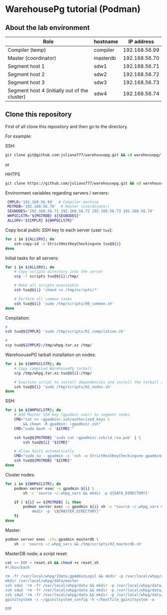 # WarehousePg tutorial (Podman)

## About the lab environment

| **Role**                                      | **hostname** | **IP address** |
|-----------------------------------------------|--------------|----------------|
| Compiler (temp)                               | compiler     | 192.168.56.99  |
| Master (coordinator)                          | masterdb     | 192.168.56.70  |
| Segment host 1                                | sdw1         | 192.168.56.71  |
| Segment host 2                                | sdw2         | 192.168.56.72  |
| Segment host 3                                | sdw3         | 192.168.56.73  |
| Segment host 4 (initially out of the cluster) | sdw4         | 192.168.56.74  |




## Clone this repository

First of all clone this repository and then go to the directory.

For example:

SSH:
```bash
git clone git@github.com:juliano777/warehousepg.git && cd warehousepg/
``` 

or 

HHTPS
```bash
git clone https://github.com/juliano777/warehousepg.git && cd warehousepg/
```

Environment variables regarding servers / servers:
```bash
 CMPLR='192.168.56.99'  # Compiler machine
 MSTRDB='192.168.56.70'  # Master (coordinator)
 SEGNODES='192.168.56.71 192.168.56.72 192.168.56.73 192.168.56.74'
 WHPGCLSTR="${MSTRDB} ${SEGNODES}"
 ALLSRV="${CMPLR} ${WHPGCLSTR}"
```

Copy local public SSH key to each server (user `tux`):
```bash
for i in ${ALLSRV}; do
    ssh-copy-id -o StrictHostKeyChecking=no tux@${i}
done
```

Initial tasks for all servers:
```bash
for i in ${ALLSRV}; do
    # Copy scripts directory into the server
    scp -r scripts tux@${i}:/tmp/

    # Make all scripts executable
    ssh tux@${i} 'chmod +x /tmp/scripts/*'

    # Perform all common tasks
    ssh tux@${i} 'sudo /tmp/scripts/00_common.sh'
done
```

Conpilation:
```bash
# 
ssh tux@${CMPLR} 'sudo /tmp/scripts/01_compilation.sh'

# 
scp tux@${CMPLR}:/tmp/whpg.tar.xz /tmp/
```

WarehoousePG tarball installation on nodes:
```bash
for i in ${WHPGCLSTR}; do
    # Copy compiled WarehousePg tarball
    scp /tmp/whpg.tar.xz tux@${i}:/tmp/

    # Exectute script to install dependencies and install the tarball content
    ssh tux@${i} 'sudo /tmp/scripts/02_nodes.sh'
done
```

SSH:
```bash
for i in ${WHPGCLSTR}; do
    # Add Master SSH key (gpadmin user) to segment nodes
    CMD="cat >> ~gpadmin/.ssh/authorized_keys \
        && chown -R gpadmin: ~gpadmin/.ssh"
    CMD="sudo bash -c '${CMD}'" 

    ssh tux@${MSTRDB} 'sudo cat ~gpadmin/.ssh/id_rsa.pub' | \
        ssh tux@${i} "${CMD}"

    # Allow hosts automatically
    CMD="sudo su - gpadmin -c 'ssh -o StrictHostKeyChecking=no gpadmin@${i}'"
    ssh tux@${MSTRDB} "${CMD}"
done
```

Cluster nodes:
```bash
for i in ${WHPGCLSTR}; do
    podman server exec -u gpadmin ${i} \
        sh -c 'source ~/.whpg_vars && mkdir -p ${DATA_DIRECTORY}'

    if [ ${i} == ${MSTRDB} ]; then
        podman server exec -u gpadmin ${i} sh -c "source ~/.whpg_vars && \
            mkdir -p  \${MASTER_DIRECTORY}"
    fi
done
```

Master:
```bash
podman server exec -itu gpadmin masterdb \
    sh -c 'source ~/.whpg_vars && /tmp/scripts/03_masterdb.sh'
```



MasterDB node; a script reset:
```bash
cat << EOF > reset.sh && chmod +x reset.sh
#!/bin/bash

rm -fr /var/local/whpg/{data,gpAdminLogs} && mkdir -p /var/local/whpg/data/sdw{1,2,3}
mkdir /var/local/whpg/data/master
ssh sdw1 'rm -fr /var/local/whpg/data && mkdir -p /var/local/whpg/data/sdw{1,2,3}'
ssh sdw2 'rm -fr /var/local/whpg/data && mkdir -p /var/local/whpg/data/sdw{1,2,3}'
ssh sdw3 'rm -fr /var/local/whpg/data && mkdir -p /var/local/whpg/data/sdw{1,2,3}'
gpinitsystem -c ~/gpinitsystem_config -h ~/hostfile_gpinitsystem -a

EOF
```


        
<!--

```bash
# /etc/hosts
cat << EOF >> /etc/hosts

#
master
sdw1
sdw2
sdw3

EOF
```

gpinitsystem -c ~/gpinitsystem_config -h ~/hostfile_gpinitsystem -a


rm -fr /var/local/whpg/data && \
ssh sdw1 'rm -fr /var/local/whpg/data' && \
ssh sdw3 'rm -fr /var/local/whpg/data' && \
ssh sdw2 'rm -fr /var/local/whpg/data' && \
ssh sdw4 'rm -fr /var/local/whpg/data' && \
rm -fr gpA*


-->



